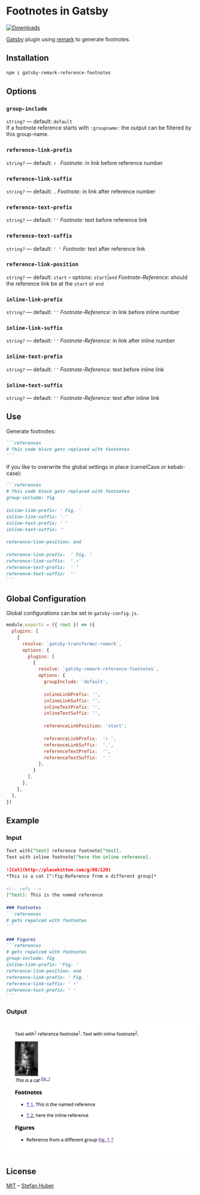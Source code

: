 # Footnotes in Gatsby

[![Downloads][downloads-badge]][downloads]

[Gatsby][gatsby] plugin using [remark][remark] to generate footnotes.


## Installation

```sh
npm i gatsby-remark-reference-footnotes
```

## Options
### `group-include`

`string?` — default: `default`  
If a footnote reference starts with `:groupname:` the output can be filtered by this group-name.


### `reference-link-prefix`

`string?` — default: `↑ `
*Footnote:* in link before reference number

### `reference-link-suffix`

`string?` — default: `.`
*Footnote:* in link after reference number

### `reference-text-prefix`

`string?` — default: `''`
*Footnote:* text before reference link

### `reference-text-suffix`

`string?` — default: `' '`
*Footnote:* text after reference link



### `reference-link-position`

`string?` — default: `start` – options: `start`|`end`
*Footnote-Reference:* should the reference link be at the `start` or `end`

### `inline-link-prefix`

`string?` — default: `''`
*Footnote-Reference:* in link before inline number

### `inline-link-suffix`

`string?` — default: `''`
*Footnote-Reference:* in link after inline number

### `inline-text-prefix`

`string?` — default: `''`
*Footnote-Reference:* text before inline link

### `inline-text-suffix`

`string?` — default: `''`
*Footnote-Reference:* text after inline link





## Use
Generate footnotes:

````md
```references
# This code block gets replaced with footnotes
```
````

If you like to overwrite the global settings in place (camelCase or kebab-case):

````md
```references
# This code block gets replaced with footnotes
group-include: fig

inline-link-prefix: ' Fig. '
inline-link-suffix: '.'
inline-text-prefix: ' '
inline-text-suffix: ''

reference-link-position: end

reference-link-prefix:  ' Fig. '
reference-link-suffix:  '.⇡'
reference-text-prefix:  ' '
reference-text-suffix:  ''
```
````

## Global Configuration
Global configurations can be set in `gatsby-config.js`.

```js
module.exports = ({ root }) => ({
  plugins: [
    {
      resolve: `gatsby-transformer-remark`,
      options: {
        plugins: [
          {
            resolve: `gatsby-remark-reference-footnotes`,
            options: {
              groupInclude: 'default',

              inlineLinkPrefix: '',
              inlineLinkSuffix: '',
              inlineTextPrefix: '',
              inlineTextSuffix: '',

              referenceLinkPosition: 'start',

              referenceLinkPrefix:  '↑ ',
              referenceLinkSuffix:  '.',
              referenceTextPrefix:  '',
              referenceTextSuffix:  ' '
            },
          }
        ],
      },
    },
  ],
})
```

## Example

### Input

````md
Text with[^test] reference footnote[^test].
Text with inline footnote[^here the inline reference].

![Cat](http://placekitten.com/g/80/120)
*This is a cat [^:fig:Reference from a different group]*

<!-- refs -->
[^test]: This is the named reference

### Footnotes
```references
# gets repalced with footnotes
```

### Figures
```references
# gets repalced with footnotes
group-include: fig
inline-link-prefix: 'Fig. '
reference-link-position: end
reference-link-prefix: ' Fig. '
reference-link-suffix: ' ⇡'
reference-text-prefix: ' '
```
````

### Output
![example output](./example/doc.png)

## License

[MIT][license] – [Stefan Huber][author]

<!-- Definitions -->


[gatsby]: https://www.gatsbyjs.org/
[remark]: https://github.com/remarkjs/remark
[downloads]: https://www.npmjs.com/package/gatsby-remark-reference-footnotes
[downloads-badge]: https://img.shields.io/npm/v/gatsby-remark-reference-footnotes.svg
[license]: https://opensource.org/licenses/MIT
[author]: http://signalwerk.ch/

